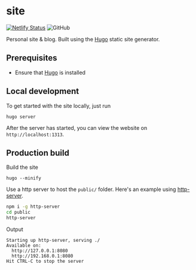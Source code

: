 # site

[![Netlify Status](https://api.netlify.com/api/v1/badges/8dd06d08-6e69-48c3-a367-7c310c94aebd/deploy-status)](https://app.netlify.com/sites/jeromerodrigo/deploys)
![GitHub](https://img.shields.io/github/license/jeromerodrigo/site)

Personal site & blog. Built using the [Hugo](https://gohugo.io/) static site generator.

## Prerequisites

- Ensure that [Hugo](https://gohugo.io/getting-started/quick-start/#step-1-install-hugo) is installed

## Local development

To get started with the site locally, just run

```
hugo server
```
After the server has started, you can view the website on `http://localhost:1313`.

## Production build

Build the site
```
hugo --minify
```

Use a http server to host the `public/` folder. Here's an example using [http-server](https://www.npmjs.com/package/http-server).
```sh
npm i -g http-server
cd public
http-server
```
Output
```
Starting up http-server, serving ./
Available on:
  http://127.0.0.1:8080
  http://192.168.0.1:8080
Hit CTRL-C to stop the server
```
